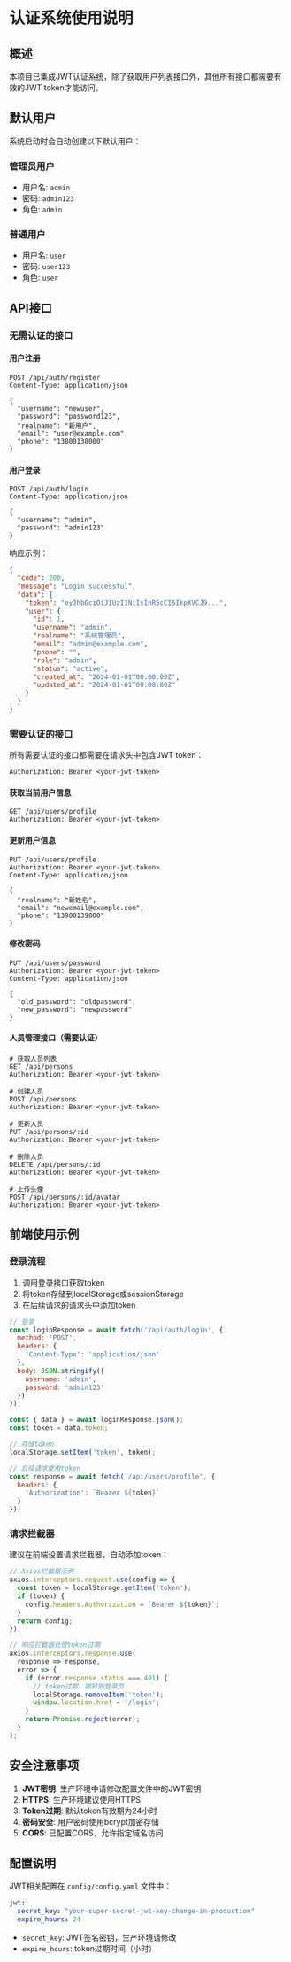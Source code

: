 # 认证系统使用说明

## 概述

本项目已集成JWT认证系统，除了获取用户列表接口外，其他所有接口都需要有效的JWT token才能访问。

## 默认用户

系统启动时会自动创建以下默认用户：

### 管理员用户
- 用户名: `admin`
- 密码: `admin123`
- 角色: `admin`

### 普通用户
- 用户名: `user`
- 密码: `user123`
- 角色: `user`

## API接口

### 无需认证的接口

#### 用户注册
```http
POST /api/auth/register
Content-Type: application/json

{
  "username": "newuser",
  "password": "password123",
  "realname": "新用户",
  "email": "user@example.com",
  "phone": "13800138000"
}
```

#### 用户登录
```http
POST /api/auth/login
Content-Type: application/json

{
  "username": "admin",
  "password": "admin123"
}
```

响应示例：
```json
{
  "code": 200,
  "message": "Login successful",
  "data": {
    "token": "eyJhbGciOiJIUzI1NiIsInR5cCI6IkpXVCJ9...",
    "user": {
      "id": 1,
      "username": "admin",
      "realname": "系统管理员",
      "email": "admin@example.com",
      "phone": "",
      "role": "admin",
      "status": "active",
      "created_at": "2024-01-01T00:00:00Z",
      "updated_at": "2024-01-01T00:00:00Z"
    }
  }
}
```

### 需要认证的接口

所有需要认证的接口都需要在请求头中包含JWT token：

```http
Authorization: Bearer <your-jwt-token>
```

#### 获取当前用户信息
```http
GET /api/users/profile
Authorization: Bearer <your-jwt-token>
```

#### 更新用户信息
```http
PUT /api/users/profile
Authorization: Bearer <your-jwt-token>
Content-Type: application/json

{
  "realname": "新姓名",
  "email": "newemail@example.com",
  "phone": "13900139000"
}
```

#### 修改密码
```http
PUT /api/users/password
Authorization: Bearer <your-jwt-token>
Content-Type: application/json

{
  "old_password": "oldpassword",
  "new_password": "newpassword"
}
```

#### 人员管理接口（需要认证）
```http
# 获取人员列表
GET /api/persons
Authorization: Bearer <your-jwt-token>

# 创建人员
POST /api/persons
Authorization: Bearer <your-jwt-token>

# 更新人员
PUT /api/persons/:id
Authorization: Bearer <your-jwt-token>

# 删除人员
DELETE /api/persons/:id
Authorization: Bearer <your-jwt-token>

# 上传头像
POST /api/persons/:id/avatar
Authorization: Bearer <your-jwt-token>
```

## 前端使用示例

### 登录流程
1. 调用登录接口获取token
2. 将token存储到localStorage或sessionStorage
3. 在后续请求的请求头中添加token

```javascript
// 登录
const loginResponse = await fetch('/api/auth/login', {
  method: 'POST',
  headers: {
    'Content-Type': 'application/json'
  },
  body: JSON.stringify({
    username: 'admin',
    password: 'admin123'
  })
});

const { data } = await loginResponse.json();
const token = data.token;

// 存储token
localStorage.setItem('token', token);

// 后续请求使用token
const response = await fetch('/api/users/profile', {
  headers: {
    'Authorization': `Bearer ${token}`
  }
});
```

### 请求拦截器
建议在前端设置请求拦截器，自动添加token：

```javascript
// Axios拦截器示例
axios.interceptors.request.use(config => {
  const token = localStorage.getItem('token');
  if (token) {
    config.headers.Authorization = `Bearer ${token}`;
  }
  return config;
});

// 响应拦截器处理token过期
axios.interceptors.response.use(
  response => response,
  error => {
    if (error.response.status === 401) {
      // token过期，跳转到登录页
      localStorage.removeItem('token');
      window.location.href = '/login';
    }
    return Promise.reject(error);
  }
);
```

## 安全注意事项

1. **JWT密钥**: 生产环境中请修改配置文件中的JWT密钥
2. **HTTPS**: 生产环境建议使用HTTPS
3. **Token过期**: 默认token有效期为24小时
4. **密码安全**: 用户密码使用bcrypt加密存储
5. **CORS**: 已配置CORS，允许指定域名访问

## 配置说明

JWT相关配置在 `config/config.yaml` 文件中：

```yaml
jwt:
  secret_key: "your-super-secret-jwt-key-change-in-production"
  expire_hours: 24
```

- `secret_key`: JWT签名密钥，生产环境请修改
- `expire_hours`: token过期时间（小时）
